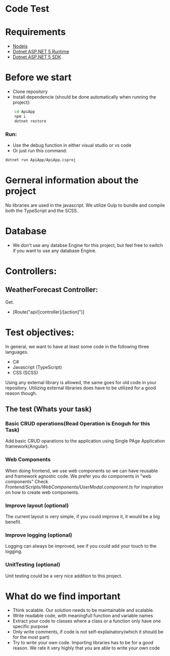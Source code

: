 # Code Test

# Requirements
  - [Nodejs](https://nodejs.org/en/)
  - [Dotnet ASP.NET 5 Runtime](https://dotnet.microsoft.com/download/dotnet/5.0)
  - [Dotnet ASP.NET 5 SDK](https://dotnet.microsoft.com/download/dotnet/5.0)

# Before we start
  - Clone repository
  - Install dependencie (should be done automatically when running the project):
```sh
    cd ApiApp
    npm i
    dotnet restore
```
### Run:
  - Use the debug function in either visual studio or vs code
  - Or just run this command:
```sh
dotnet run ApiApp/ApiApp.csproj
```

# Gerneral information about the project
No libraries are used in the javascript. We utilize Gulp to bundle and compile both the TypeScript and the SCSS.

# Database
  - We don't use any databse Engine for this project, but feel free to switch if you want to use any database Engine.
# Controllers:  
## WeatherForecast Controller:
Get.
  - [Route("api/[controller]/[action]")]
  
# Test objectives:
In general, we want to have at least some code in the following three languages.
  - C#
  - Javascript (TypeScript)
  - CSS (SCSS)

Using any external library is allowed, the same goes for old code in your repository. Utilizing external libraries does have to be utilized for a good reason though.

## The test (Whats your task)
### Basic CRUD operations(Read Operation is Enoguh for this Task)
Add basic CRUD oparations to the application using Single PAge Application framework(Angular).

### Web Components
When doing frontend, we use web components so we can have reusable and framework agnostic code. We prefer you do components in "web components"
Check *Frontend/Scripts/WebComponents/UserModal.component.ts* for inspiration on how to create web components.

### Improve layout (optional)
The current layout is very simple, if you could improve it, it would be a big benefit.

### Improve logging (optional)
Logging can always be improved, see if you could add your touch to the logging.

### UnitTesting (optional)
Unit testing could be a very nice addition to this project.

# What do we find important
- Think scalable. Our solution needs to be maintainable and scalable.
- Write readable code, with meaningfull function and variable names
- Extract your code to classes where a class or a function only have one specific purpose
- Only write comments, if code is not self-explainatory(which it should be for the most part)
- Try to write your own code. Importing libraries has to be for a good reason. We rate it very highly that you are able to write your own code
